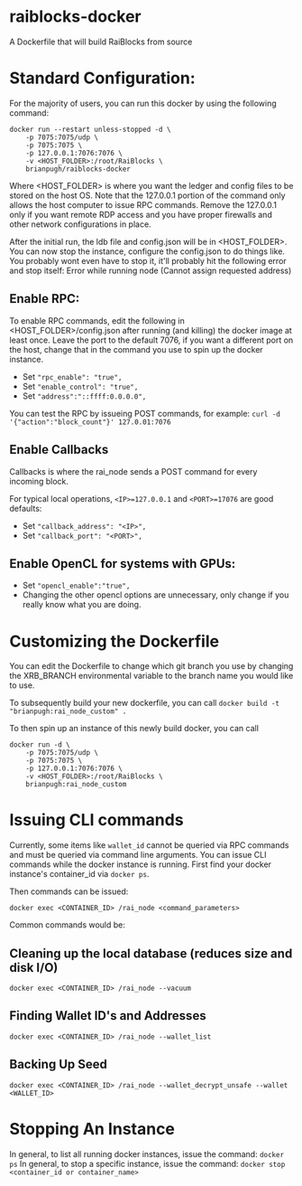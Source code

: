 # raiblocks-docker
A Dockerfile that will build RaiBlocks from source

# Standard Configuration:
For the majority of users, you can run this docker by using the following
command:
```
docker run --restart unless-stopped -d \
    -p 7075:7075/udp \
    -p 7075:7075 \
    -p 127.0.0.1:7076:7076 \
    -v <HOST_FOLDER>:/root/RaiBlocks \
    brianpugh/raiblocks-docker
```

Where <HOST_FOLDER> is where you want the ledger and config files to be stored
on the host OS. Note that the 127.0.0.1 portion of the command only allows the
host computer to issue RPC commands. Remove the 127.0.0.1 only if you want
remote RDP access and you have proper firewalls and other network configurations
in place.

After the initial run, the ldb file and config.json will be in <HOST_FOLDER>.
You can now stop the instance, configure the config.json to do things like.
You probably wont even have to stop it, it'll probably hit the following error
and stop itself:
    Error while running node (Cannot assign requested address)

## Enable RPC:
To enable RPC commands, edit the following in <HOST_FOLDER>/config.json after
running (and killing) the docker image at least once. Leave the port to the
default 7076, if you want a different port on the host, change that in the
command you use to spin up the docker instance.
* Set ``"rpc_enable": "true",``
* Set ``"enable_control": "true",``
* Set ``"address":"::ffff:0.0.0.0",``

You can test the RPC by issueing POST commands, for example:
```curl -d '{"action":"block_count"}' 127.0.01:7076```

## Enable Callbacks
Callbacks is where the rai_node sends a POST command for every incoming block.

For typical local operations, ``<IP>=127.0.0.1`` and ``<PORT>=17076`` are good defaults:
* Set ``"callback_address": "<IP>",``
* Set ``"callback_port": "<PORT>",``

## Enable OpenCL for systems with GPUs:
* Set ``"opencl_enable":"true",``
* Changing the other opencl options are unnecessary, only change if you really
know what you are doing.

# Customizing the Dockerfile
You can edit the Dockerfile to change which git branch you use by changing the
XRB_BRANCH environmental variable to the branch name you would like to use.

To subsequently build your new dockerfile, you can call
```docker build -t "brianpugh:rai_node_custom" .```

To then spin up an instance of this newly build docker, you can call
```
docker run -d \
    -p 7075:7075/udp \
    -p 7075:7075 \
    -p 127.0.0.1:7076:7076 \
    -v <HOST_FOLDER>:/root/RaiBlocks \
    brianpugh:rai_node_custom
```

# Issuing CLI commands
Currently, some items like ``wallet_id`` cannot be queried via RPC commands and
must be queried via command line arguments. You can issue CLI commands while
the docker instance is running. First find your docker instance's container_id
via ``docker ps``.

Then commands can be issued:
```
docker exec <CONTAINER_ID> /rai_node <command_parameters>
```
Common commands would be:

## Cleaning up the local database (reduces size and disk I/O)

```
docker exec <CONTAINER_ID> /rai_node --vacuum
```

## Finding Wallet ID's and Addresses
```
docker exec <CONTAINER_ID> /rai_node --wallet_list
```

## Backing Up Seed
```
docker exec <CONTAINER_ID> /rai_node --wallet_decrypt_unsafe --wallet <WALLET_ID>
```

# Stopping An Instance
In general, to list all running docker instances, issue the command:
```docker ps```
In general, to stop a specific instance, issue the command:
```docker stop <container_id or container_name>```
